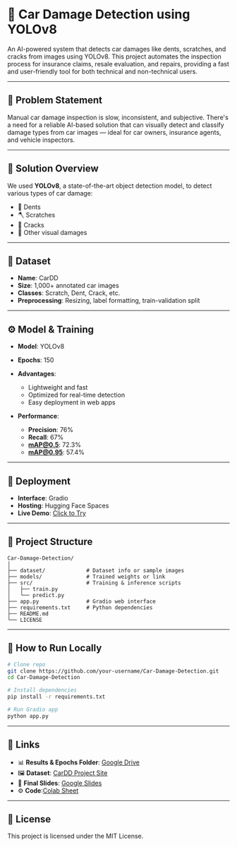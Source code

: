 # 🚗 Car Damage Detection using YOLOv8

An AI-powered system that detects car damages like dents, scratches, and cracks from images using YOLOv8. This project automates the inspection process for insurance claims, resale evaluation, and repairs, providing a fast and user-friendly tool for both technical and non-technical users.

---

## 📌 Problem Statement

Manual car damage inspection is slow, inconsistent, and subjective. There's a need for a reliable AI-based solution that can visually detect and classify damage types from car images — ideal for car owners, insurance agents, and vehicle inspectors.

---

## 🧠 Solution Overview

We used **YOLOv8**, a state-of-the-art object detection model, to detect various types of car damage:

- 🔧 Dents  
- 🪓 Scratches  
- 🔩 Cracks  
- 🚗 Other visual damages

---

## 📂 Dataset

- **Name**: CarDD  
- **Size**: 1,000+ annotated car images  
- **Classes**: Scratch, Dent, Crack, etc.  
- **Preprocessing**: Resizing, label formatting, train-validation split

---

## ⚙️ Model & Training

- **Model**: YOLOv8
- **Epochs**: 150  
- **Advantages**:
  - Lightweight and fast
  - Optimized for real-time detection
  - Easy deployment in web apps

- **Performance**:
  - **Precision**: 76%
  - **Recall**: 67%
  - **mAP@0.5**: 72.3%
  - **mAP@0.95**: 57.4%

---

## 🚀 Deployment

- **Interface**: Gradio
- **Hosting**: Hugging Face Spaces  
- **Live Demo**: [Click to Try](https://huggingface.co/spaces/umerforsure/Car_Damage_Detection)

---

## 📁 Project Structure

```
Car-Damage-Detection/
│
├── dataset/             # Dataset info or sample images
├── models/              # Trained weights or link
├── src/                 # Training & inference scripts
│   ├── train.py
│   └── predict.py
├── app.py               # Gradio web interface
├── requirements.txt     # Python dependencies
├── README.md
└── LICENSE
```

---

## 🧪 How to Run Locally

```bash
# Clone repo
git clone https://github.com/your-username/Car-Damage-Detection.git
cd Car-Damage-Detection

# Install dependencies
pip install -r requirements.txt

# Run Gradio app
python app.py
```

---

## 📎 Links

- 📊 **Results & Epochs Folder**: [Google Drive](https://drive.google.com/drive/u/0/folders/1GdiSe2gcHjo6hzYV0uDFW38dmkZm4bd2)
- 🖼️ **Dataset**: [CarDD Project Site](https://cardd-ustc.github.io)
- 📑 **Final Slides**: [Google Slides](https://docs.google.com/presentation/d/1sVJkVlp1rgZvmqmWY7Rjk2-STBHoDQNz8UXCDJ_yEOU/edit)
- ⚙️ **Code**:[Colab Sheet](https://colab.research.google.com/drive/1gHfJKPl7vTjHNy3Jd6_qXmodOk9IdQUO#scrollTo=ybVeyTBhAJI3) 
---

## 📄 License

This project is licensed under the MIT License.
